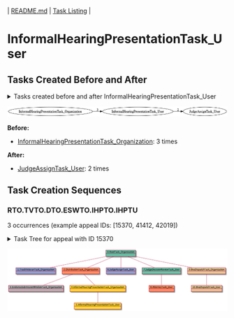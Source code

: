 | [README.md](/README.md) | [Task Listing](tasklist.md) |

# InformalHearingPresentationTask_User

## Tasks Created Before and After

<details><summary>Tasks created before and after InformalHearingPresentationTask_User</summary>

```
digraph G {
rankdir="LR";
"InformalHearingPresentationTask_User" -> "JudgeAssignTask_User" [label=2]
"InformalHearingPresentationTask_Organization" -> "InformalHearingPresentationTask_User" [label=3]
}
```
</details>

![InformalHearingPresentationTask_User](dot/InformalHearingPresentationTask_User.dot.png)

**Before:**

   * [InformalHearingPresentationTask_Organization](InformalHearingPresentationTask_Organization.md): 3 times

**After:**

   * [JudgeAssignTask_User](JudgeAssignTask_User.md): 2 times

## Task Creation Sequences

### RTO.TVTO.DTO.ESWTO.IHPTO.IHPTU

3 occurrences (example appeal IDs: [15370, 41412, 42019])

<details><summary>Task Tree for appeal with ID 15370</summary>

```
@startuml
object 0.RootTask_Organization #66c2a5
object 1.TrackVeteranTask_Organization #8da0cb
object 2.DistributionTask_Organization #fc8d62
object 3.EvidenceSubmissionWindowTask_Organization #b3b3b3
object 4.InformalHearingPresentationTask_Organization #ffd92f
object 5.InformalHearingPresentationTask_User #ffd92f
object 6.JudgeAssignTask_User #8da0cb
object 7.JudgeDecisionReviewTask_User #66c2a5
object 8.AttorneyTask_User #fc8d62
object 9.BvaDispatchTask_Organization #e5c494
object 10.BvaDispatchTask_User #e5c494
0.RootTask_Organization -- 1.TrackVeteranTask_Organization
0.RootTask_Organization -- 2.DistributionTask_Organization
2.DistributionTask_Organization -- 3.EvidenceSubmissionWindowTask_Organization
2.DistributionTask_Organization -- 4.InformalHearingPresentationTask_Organization
4.InformalHearingPresentationTask_Organization -- 5.InformalHearingPresentationTask_User
0.RootTask_Organization -- 6.JudgeAssignTask_User
0.RootTask_Organization -- 7.JudgeDecisionReviewTask_User
7.JudgeDecisionReviewTask_User -- 8.AttorneyTask_User
0.RootTask_Organization -- 9.BvaDispatchTask_Organization
9.BvaDispatchTask_Organization -- 10.BvaDispatchTask_User
@enduml
```
</details>

![RTO.TVTO.DTO.ESWTO.IHPTO.IHPTU-15370](uml/RTO.TVTO.DTO.ESWTO.IHPTO.IHPTU-15370.png)

